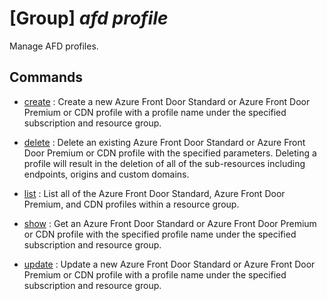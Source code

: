 # [Group] _afd profile_

Manage AFD profiles.

## Commands

- [create](/Commands/afd/profile/_create.md)
: Create a new Azure Front Door Standard or Azure Front Door Premium or CDN profile with a profile name under the specified subscription and resource group.

- [delete](/Commands/afd/profile/_delete.md)
: Delete an existing  Azure Front Door Standard or Azure Front Door Premium or CDN profile with the specified parameters. Deleting a profile will result in the deletion of all of the sub-resources including endpoints, origins and custom domains.

- [list](/Commands/afd/profile/_list.md)
: List all of the Azure Front Door Standard, Azure Front Door Premium, and CDN profiles within a resource group.

- [show](/Commands/afd/profile/_show.md)
: Get an Azure Front Door Standard or Azure Front Door Premium or CDN profile with the specified profile name under the specified subscription and resource group.

- [update](/Commands/afd/profile/_update.md)
: Update a new Azure Front Door Standard or Azure Front Door Premium or CDN profile with a profile name under the specified subscription and resource group.
